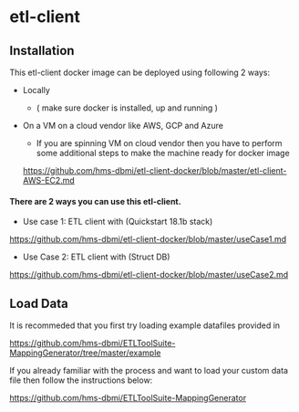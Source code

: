 # etl-client 

## Installation 

This etl-client docker image can be deployed using following 2 ways:

* Locally 
  * ( make sure docker is installed, up and running ) 
* On a VM on a cloud vendor like AWS, GCP and Azure
  * If you are spinning VM on cloud vendor then you have to perform some additional steps to make the machine ready for docker image
   
   https://github.com/hms-dbmi/etl-client-docker/blob/master/etl-client-AWS-EC2.md




#### There are 2 ways you can use this etl-client.
* Use case 1: ETL client with (Quickstart 18.1b stack)

https://github.com/hms-dbmi/etl-client-docker/blob/master/useCase1.md

* Use Case 2: ETL client with (Struct DB)

https://github.com/hms-dbmi/etl-client-docker/blob/master/useCase2.md


## Load Data

It is recommeded that you first try loading example datafiles provided in

https://github.com/hms-dbmi/ETLToolSuite-MappingGenerator/tree/master/example


If you already familiar with the process and want to load your custom data file then follow the instructions below:

https://github.com/hms-dbmi/ETLToolSuite-MappingGenerator




